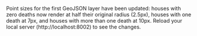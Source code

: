 Point sizes for the first GeoJSON layer have been updated: houses with zero deaths now render at half their original radius (2.5px), houses with one death at 7px, and houses with more than one death at 10px. Reload your local server (http://localhost:8002) to see the changes.
